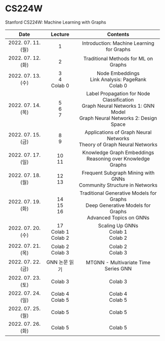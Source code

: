 # CS224W
Stanford CS224W: Machine Learning with Graphs

|Date|Lecture|Contents|
|:------:|:-----:|:-----:|
|2022. 07. 11. (월)|1|Introduction: Machine Learning for Graphs|
|2022. 07. 12. (화)|2|Traditional Methods for ML on Graphs|
|2022. 07. 13. (수)|3</br>4</br>Colab 0|Node Embeddings</br>Link Analysis: PageRank</br>Colab 0|
|2022. 07. 14. (목)|5</br>6</br>7|Label Propagation for Node Classification</br>Graph Neural Networks 1: GNN Model</br>Graph Neural Networks 2: Design Space|
|2022. 07. 15. (금)|8</br>9|Applications of Graph Neural Networks</br>Theory of Graph Neural Networks|
|2022. 07. 17. (일)|10</br>11|Knowledge Graph Embeddings</br>Reasoning over Knowledge Graphs|
|2022. 07. 18. (월)|12</br>13|Frequent Subgraph Mining with GNNs</br>Community Structure in Networks|
|2022. 07. 19. (화)|14</br>15</br>16|Traditional Generative Models for Graphs</br>Deep Generative Models for Graphs</br>Advanced Topics on GNNs|
|2022. 07. 20. (수)|17</br>Colab 1</br>Colab 2|Scaling Up GNNs</br>Colab 1</br>Colab 2|
|2022. 07. 21. (목)|Colab 2</br>Colab 3|Colab 2</br>Colab 3|
|2022. 07. 22. (금)|GNN 논문 읽기|MTGNN - Multivariate Time Series GNN|
|2022. 07. 23. (토)|Colab 3|Colab 3|
|2022. 07. 24. (일)|Colab 4</br>Colab 5|Colab 4</br>Colab 5|
|2022. 07. 25. (월)|Colab 5|Colab 5|
|2022. 07. 26. (화)|Colab 5|Colab 5|

